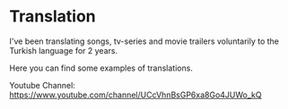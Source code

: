 # Translation
I've been translating songs, tv-series and movie trailers voluntarily to the Turkish language for 2 years. 

Here you can find some examples of translations.   

Youtube Channel: https://www.youtube.com/channel/UCcVhnBsGP6xa8Go4JUWo_kQ
